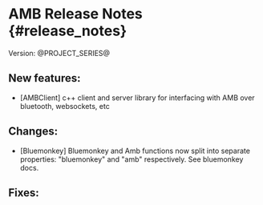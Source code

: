 # AMB Release Notes {#release_notes}
Version: @PROJECT_SERIES@

## New features:
- [AMBClient] c++ client and server library for interfacing with AMB over bluetooth, websockets, etc

## Changes:
- [Bluemonkey] Bluemonkey and Amb functions now split into separate properties: "bluemonkey" and "amb" respectively.  See bluemonkey docs.

## Fixes:
